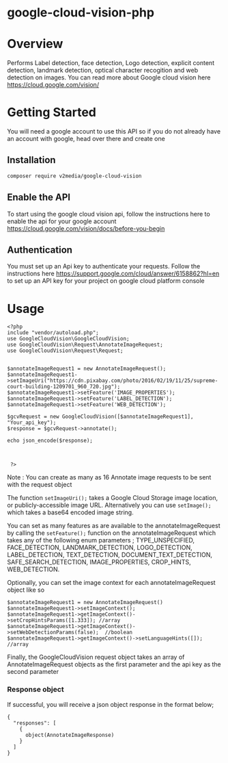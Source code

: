 # google-cloud-vision-php
# Overview

Performs Label detection, face detection, Logo detection, explicit content detection, landmark detection, optical character   recogition and web detection on images.
  You can read more about Google cloud vision here https://cloud.google.com/vision/

# Getting Started
  You will need a google account to use this API so if you do not already have an account with google, head over there and create one

## Installation
  ```bash
composer require v2media/google-cloud-vision
```

## Enable the API
  To start using the google cloud vision api, follow the instructions here to enable the api for your google account https://cloud.google.com/vision/docs/before-you-begin

## Authentication
  You must set up an Api key to authenticate your requests. Follow the instructions here https://support.google.com/cloud/answer/6158862?hl=en to set up an API key for your project on google cloud platform console

# Usage
```
<?php
include "vendor/autoload.php";
use GoogleCloudVision\GoogleCloudVision;
use GoogleCloudVision\Request\AnnotateImageRequest;
use GoogleCloudVision\Request\Request;


$annotateImageRequest1 = new AnnotateImageRequest();
$annotateImageRequest1->setImageUri("https://cdn.pixabay.com/photo/2016/02/19/11/25/supreme-court-building-1209701_960_720.jpg");
$annotateImageRequest1->setFeature('IMAGE_PROPERTIES');
$annotateImageRequest1->setFeature('LABEL_DETECTION');
$annotateImageRequest1->setFeature('WEB_DETECTION');

$gcvRequest = new GoogleCloudVision([$annotateImageRequest1], "Your_api_key");
$response = $gcvRequest->annotate();

echo json_encode($response);



 ?>

```
Note : You can create as many as 16 Annotate image requests to be sent with the request object

The function ```setImageUri();``` takes a Google Cloud Storage image location, or publicly-accessible image URL. Alternatively you can use ```setImage();``` which takes a base64 encoded image string.

You can set as many features as are available to the annotateImageRequest by calling the ```setFeature();``` function on the annotateImageRequest which takes any of the following enum parameters ; TYPE_UNSPECIFIED, FACE_DETECTION, LANDMARK_DETECTION, LOGO_DETECTION, LABEL_DETECTION, TEXT_DETECTION, DOCUMENT_TEXT_DETECTION, SAFE_SEARCH_DETECTION, IMAGE_PROPERTIES, CROP_HINTS, WEB_DETECTION.

Optionally, you can set the image context for each annotateImageRequest object like so
```
$annotateImageRequest1 = new AnnotateImageRequest()
$annotateImageRequest1->setImageContext();
$annotateImageRequest1->getImageContext()->setCropHintsParams([1.333]); //array
$annotateImageRequest1->getImageContext()->setWebDetectionParams(false);  //boolean
$annotateImageRequest1->getImageContext()->setLanguageHints([]); //array
```
Finally, the GoogleCloudVision request object takes an array of AnnotateImageRequest objects as the first parameter and the api key as the second parameter

### Response object
If successful, you will receive a json object response in the format below;
```
{
  "responses": [
    {
      object(AnnotateImageResponse)
    }
  ]
}
```
